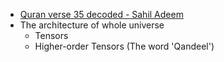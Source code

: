 * [Quran verse 35 decoded - Sahil Adeem](https://www.youtube.com/watch?v=jWnSndnhJgo)
* The architecture of whole universe
  * Tensors
  * Higher-order Tensors (The word 'Qandeel')
